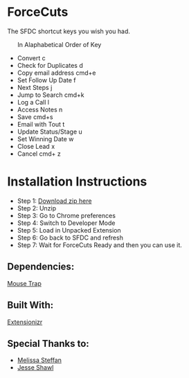 # ForceCuts
The SFDC shortcut keys you wish you had.

<ul>
<p>In Alaphabetical Order of Key</p>
<li class="shortCutKeys">Convert <span class="highlight"> c</span></li>
<li class="shortCutKeys">Check for Duplicates <span class="highlight"> d</span></li>
<li class="shortCutKeys">Copy email address <span class="highlight"> cmd+e</span></li>
<li class="shortCutKeys">Set Follow Up Date <span class="highlight"> f</span></li>
<li class="shortCutKeys">Next Steps<span class="highlight"> j</span></li>
<li class="shortCutKeys">Jump to Search<span class="highlight"> cmd+k</span></li>
<li class="shortCutKeys">Log a Call <span class="highlight"> l</span></li>
<li class="shortCutKeys">Access Notes<span class="highlight"> n</span></li>
<li class="shortCutKeys">Save <span class="highlight"> cmd+s</span></li>
<li class="shortCutKeys">Email with Tout <span class="highlight"> t</span></li>
<li class="shortCutKeys">Update Status/Stage <span class="highlight"> u</span></li>
<li class="shortCutKeys">Set Winning Date <span class="highlight"> w</span></li>
<li class="shortCutKeys">Close Lead <span class="highlight"> x</span></li>
<li class="shortCutKeys">Cancel <span class="highlight">cmd+ z</span></li>
</ul>

<h1>Installation Instructions</h1>
<ul>
<li>Step 1: <a href="https://github.com/PatrickDePuydt/ForceCuts/archive/master.zip">Download zip here</a></li>
<li>Step 2: Unzip</li>
<li>Step 3: Go to Chrome preferences</li>
<li>Step 4: Switch to Developer Mode</li>
<li>Step 5: Load in Unpacked Extension</li>
<li>Step 6: Go back to SFDC and refresh</li>
<li>Step 7: Wait for ForceCuts Ready and then you can use it.</li>
</ul>

<h2>Dependencies:</h2>
<a href="https://craig.is/killing/mice">Mouse Trap</a>

<h2>Built With:</h2>
<a href="http://extensionizr.com/">Extensionizr</a>

<h2>Special Thanks to:</h2>
<ul>
<li><a href="https://github.com/msteffan">Melissa Steffan</a></li>
<li><a href="https://github.com/jshawl">Jesse Shawl</a></li>
</ul>
